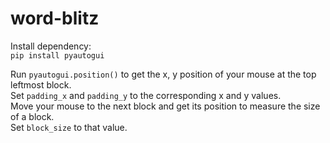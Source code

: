# word-blitz

Install dependency: <br />
<code>pip install pyautogui</code> <br />

Run <code>pyautogui.position()</code> to get the x, y position of your mouse at the top leftmost block. <br />
Set <code>padding_x</code> and <code>padding_y</code> to the corresponding x and y values. <br />
Move your mouse to the next block and get its position to measure the size of a block. <br />
Set <code>block_size</code> to that value. <br />
